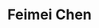 ---
# Display name
title: Feimei Chen

# Full Name (for SEO)
first_name: Feimei
last_name: Chen

# Is this the primary user of the site?
superuser: false

# Role/position
role: MS Student

# Organizations/Affiliations
organizations:
  - name: University of Hawaii at Manoa
    url: 'https://www.ics.hawaii.edu'

# Short bio (displayed in user profile at end of posts)
bio: Feimei Chen is a MS stduent of computer science at University of Hawaii at Manoa

interests:
  - Computer Vision

education:
  courses:
    - course: MS in Computer Science
      institution: University of Hawaii at Manoa
      year: 2025
    - course: BS in Computer Science
      institution: University of Hawaii at Manoa
      year: 2023

# Social/Academic Networking
# For available icons, see: https://docs.hugoblox.com/getting-started/page-builder/#icons
#   For an email link, use "fas" icon pack, "envelope" icon, and a link in the
#   form "mailto:your-email@example.com" or "#contact" for contact widget.
social:
  - icon: envelope
    icon_pack: fas
    link: 'mailto:feimei@hawaii.edu'
  - icon: github
    icon_pack: fab
    link: https://feimeichen.github.io/
  - icon: linkedin
    icon_pack: fab
    link: 'https://www.linkedin.com/in/feimei-chen-4b1206204/'

# Enter email to display Gravatar (if Gravatar enabled in Config)
email: ''

# Highlight the author in author lists? (true/false)
highlight_name: false

# Organizational groups that you belong to (for People widget)
#   Set this to `[]` or comment out if you are not using People widget.
user_groups:
  - MS Students
---